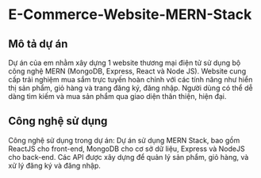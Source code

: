 # E-Commerce-Website-MERN-Stack
## Mô tả dự án
Dự án của em nhằm xây dựng 1 website thương mại điện tử sử dụng bộ công nghệ MERN (MongoDB, Express, React và Node JS). Website cung cấp trải nghiệm mua sắm trực tuyến hoàn chỉnh với các tính năng như hiển thị sản phẩm, giỏ hàng và trang đăng ký, đăng nhập. Người dùng có thể dễ dàng tìm kiếm và mua sản phẩm qua giao diện thân thiện, hiện đại.
## Công nghệ sử dụng
Công nghệ sử dụng trong dự án: Dự án sử dụng MERN Stack, bao gồm ReactJS cho front-end, MongoDB cho cơ sở dữ liệu, Express và NodeJS cho back-end. Các API được xây dựng để quản lý sản phẩm, giỏ hàng, và xử lý đăng ký và đăng nhập. 

